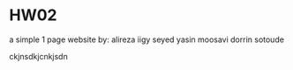 # HW02
a simple 1 page website
by: 
  alireza iigy
  seyed yasin moosavi
  dorrin sotoude
  
ckjnsdkjcnkjsdn
